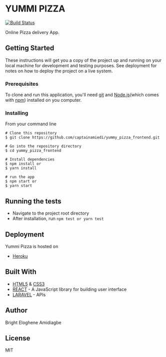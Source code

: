 # YUMMI PIZZA

[![Build Status](https://travis-ci.com/captainamiedi/yummy_pizza_frontend.svg?branch=develop)](https://travis-ci.com/github/captainamiedi/yummy_pizza_frontend)

Online Pizza delivery App.

## Getting Started

These instructions will get you a copy of the project up and running on your local machine for development and testing purposes. See deployment for notes on how to deploy the project on a live system.

### Prerequisites

To clone and run this application, you'll need [git](https://git-scm.com/downloads) and [Node.js](https://nodejs.org/en/download/)(which comes with [npm](https://www.npmjs.com/)) installed on you computer.

### Installing

From your command line
```
# Clone this repository
$ git clone https://github.com/captainamiedi/yummy_pizza_frontend.git

# Go into the repository directory
$ cd yummy_pizza_frontend

# Install dependencies
$ npm install or
$ yarn install

# run the app
$ npm start or 
$ yarn start
```
## Running the tests

* Navigate to the project root directory
* After installation, run `npm test or yarn test`

## Deployment

Yummi Pizza is hosted on
* [Heroku](https://pizza-yummi.herokuapp.com/)

## Built With

* [HTML5](https://developer.mozilla.org/en-US/docs/Web/Guide/HTML/HTML5) & [CSS3](https://developer.mozilla.org/en-US/docs/Web/CSS/CSS3)
* [REACT](https://reactjs.org/) - A JavaScript library for building user interface
* [LARAVEL](https://laravel.com/) - APIs 

## Author
Bright Eloghene Amidiagbe

## License
MIT